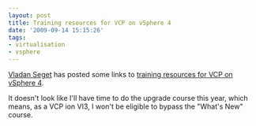 ```yaml
---
layout: post
title: Training resources for VCP on vSphere 4
date: '2009-09-14 15:15:26'
tags:
- virtualisation
- vsphere
---
```



[Vladan Seget](http://www.vladan.fr/author/vladan/ "Posts by Vladan SEGET") has posted some links to [training resources for VCP on vSphere 4](http://www.vladan.fr/vmware-vsphere-4-passing-vcp-exam-training-links/).[](http://www.vladan.fr/author/vladan/ "Posts by Vladan SEGET")

It doesn't look like I'll have time to do the upgrade course this year, which means, as a VCP ion VI3, I won't be eligible to bypass the "What's New" course.
